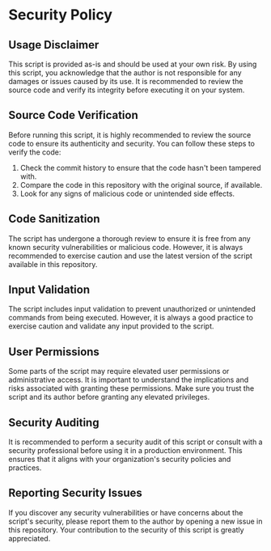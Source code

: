 # Security Policy

## Usage Disclaimer

This script is provided as-is and should be used at your own risk. By using this script, you acknowledge that the author is not responsible for any damages or issues caused by its use. It is recommended to review the source code and verify its integrity before executing it on your system.

## Source Code Verification

Before running this script, it is highly recommended to review the source code to ensure its authenticity and security. You can follow these steps to verify the code:

1. Check the commit history to ensure that the code hasn't been tampered with.
2. Compare the code in this repository with the original source, if available.
3. Look for any signs of malicious code or unintended side effects.

## Code Sanitization

The script has undergone a thorough review to ensure it is free from any known security vulnerabilities or malicious code. However, it is always recommended to exercise caution and use the latest version of the script available in this repository.

## Input Validation

The script includes input validation to prevent unauthorized or unintended commands from being executed. However, it is always a good practice to exercise caution and validate any input provided to the script.

## User Permissions

Some parts of the script may require elevated user permissions or administrative access. It is important to understand the implications and risks associated with granting these permissions. Make sure you trust the script and its author before granting any elevated privileges.

## Security Auditing

It is recommended to perform a security audit of this script or consult with a security professional before using it in a production environment. This ensures that it aligns with your organization's security policies and practices.

## Reporting Security Issues

If you discover any security vulnerabilities or have concerns about the script's security, please report them to the author by opening a new issue in this repository. Your contribution to the security of this script is greatly appreciated.

